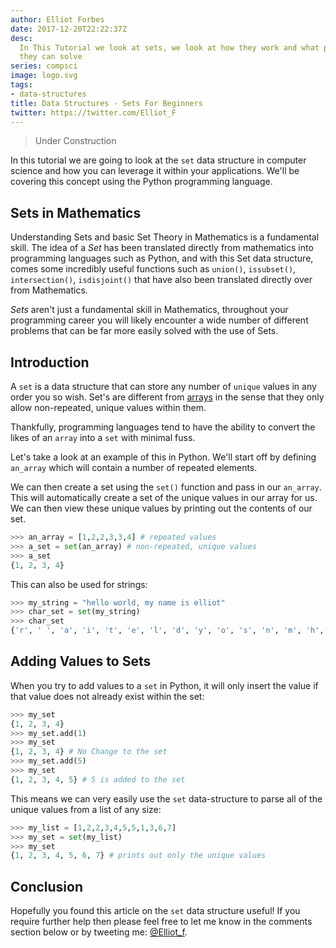 ```yaml
---
author: Elliot Forbes
date: 2017-12-20T22:22:37Z
desc:
  In This Tutorial we look at sets, we look at how they work and what problems
  they can solve
series: compsci
image: logo.svg
tags:
- data-structures
title: Data Structures - Sets For Beginners
twitter: https://twitter.com/Elliot_F
---
```


> Under Construction

In this tutorial we are going to look at the `set` data structure in computer
science and how you can leverage it within your applications. We'll be covering
this concept using the Python programming language.

## Sets in Mathematics

Understanding Sets and basic Set Theory in Mathematics is a fundamental skill.
The idea of a _Set_ has been translated directly from mathematics into
programming languages such as Python, and with this Set data structure, comes
some incredibly useful functions such as `union()`, `issubset()`,
`intersection()`, `isdisjoint()` that have also been translated directly over
from Mathematics.


_Sets_ aren't just a fundamental skill in Mathematics, throughout your
programming career you will likely encounter a wide number of different problems
that can be far more easily solved with the use of Sets.

## Introduction

A `set` is a data structure that can store any number of `unique` values in any
order you so wish. Set's are different from
[arrays](/compsci/data-structures/arrays-for-beginners) in the sense that they
only allow non-repeated, unique values within them.

Thankfully, programming languages tend to have the ability to convert the likes
of an `array` into a `set` with minimal fuss.

Let's take a look at an example of this in Python. We'll start off by defining
`an_array` which will contain a number of repeated elements.

We can then create a set using the `set()` function and pass in our `an_array`.
This will automatically create a set of the unique values in our array for us.
We can then view these unique values by printing out the contents of our set.

```py
>>> an_array = [1,2,2,3,3,4] # repeated values
>>> a_set = set(an_array) # non-repeated, unique values
>>> a_set
{1, 2, 3, 4}
```

This can also be used for strings:

```py
>>> my_string = "hello world, my name is elliot"
>>> char_set = set(my_string)
>>> char_set
{'r', ' ', 'a', 'i', 't', 'e', 'l', 'd', 'y', 'o', 's', 'n', 'm', 'h', ',', 'w'}
```

## Adding Values to Sets

When you try to add values to a `set` in Python, it will only insert the value
if that value does not already exist within the set:

```py
>>> my_set
{1, 2, 3, 4}
>>> my_set.add(1)
>>> my_set
{1, 2, 3, 4} # No Change to the set
>>> my_set.add(5)
>>> my_set
{1, 2, 3, 4, 5} # 5 is added to the set
```

This means we can very easily use the `set` data-structure to parse all of the
unique values from a list of any size:

```py
>>> my_list = [1,2,2,3,4,5,5,1,3,6,7]
>>> my_set = set(my_list)
>>> my_set
{1, 2, 3, 4, 5, 6, 7} # prints out only the unique values
```

## Conclusion

Hopefully you found this article on the `set` data structure useful! If you
require further help then please feel free to let me know in the comments
section below or by tweeting me: [@Elliot_f](https://twitter.com/elliot_f).
